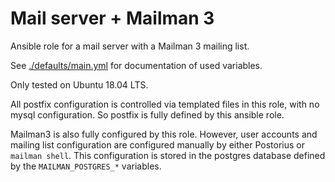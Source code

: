 # Mail server + Mailman 3

Ansible role for a mail server with a Mailman 3 mailing list.

See [./defaults/main.yml](./defaults/main.yml) for documentation of used variables.

Only tested on Ubuntu 18.04 LTS.

All postfix configuration is controlled via templated files in this role,
with no mysql configuration.
So postfix is fully defined by this ansible role.

Mailman3 is also fully configured by this role.
However, user accounts and mailing list configuration are configured manually by either Postorius or `mailman shell`.
This configuration is stored in the postgres database defined by the `MAILMAN_POSTGRES_*` variables.
